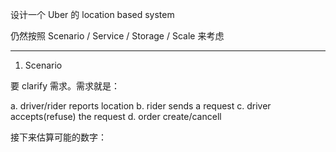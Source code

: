 
设计一个 Uber 的 location based system

仍然按照 Scenario / Service / Storage / Scale 来考虑

---

1. Scenario 

要 clarify 需求。需求就是：

a. driver/rider reports location
b. rider sends a request
c. driver accepts(refuse) the request
d. order create/cancell 

接下来估算可能的数字：

